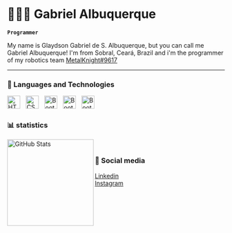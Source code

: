 # 👨🏻‍💻 Gabriel Albuquerque

**`Programmer`**

My name is Glaydson Gabriel de S. Albuquerque, but you can call me Gabriel Albuquerque! I'm from Sobral, Ceará, Brazil and i'm the programmer of my robotics team
<a href="https://www.instagram.com/frcmetalknight/"> MetalKnight#9617
</a> 

---

### 🤖 Languages and Technologies

<img 
    align="left" 
    alt="HTML"
    title="HTML" 
    width="30px" 
    style="padding-right: 10px;" 
    src="https://cdn.jsdelivr.net/gh/devicons/devicon@latest/icons/html5/html5-original.svg" 
/>
<img 
    align="left" 
    alt="CSS" 
    title="CSS"
    width="30px" 
    style="padding-right: 10px;" 
    src="https://cdn.jsdelivr.net/gh/devicons/devicon@latest/icons/css3/css3-original.svg" 
/>
<img 
    align="left" 
    alt="Bootstrap"
    title="Java" 
    width="30px" 
    style="padding-right: 10px;" 
    src="https://www.svgrepo.com/show/184143/java.svg" 
/>
<img 
    align="left" 
    alt="Bootstrap"
    title="Java" 
    width="30px" 
    style="padding-right: 10px;" 
    src="https://www.svgrepo.com/show/349419/javascript.svg" 
/>
<img 
    align="left" 
    alt="Bootstrap"
    title="Java" 
    width="30px" 
    style="padding-right: 10px;" 
    src="https://www.svgrepo.com/show/493719/react-javascript-js-framework-facebook.svg" 
/>
<br/>
<br/>

### 📊 statistics
<p>
<img 
      align="left" 
      alt="GitHub Stats" 
      height="200" 
      src="https://github-readme-stats.vercel.app/api/top-langs/?username=gabrielalbqe&theme=tokyonight&layout=compact&custom_title=Tecnologias&langs_count=9" 
  />
</p>
<br>

### 📱 Social media

<a href="www.linkedin.com/in/gabrielalbqe"> Linkedin
</a>
<br/>
  <a href="https://www.instagram.com/gabrielalbq_/"> Instagram
</a>
